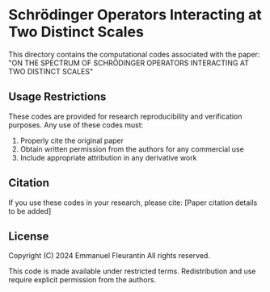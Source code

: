 # Schrödinger Operators Interacting at Two Distinct Scales

This directory contains the computational codes associated with the paper:
"ON THE SPECTRUM OF SCHRÖDINGER OPERATORS INTERACTING AT TWO DISTINCT SCALES"

## Usage Restrictions
These codes are provided for research reproducibility and verification purposes. Any use of these codes must:
1. Properly cite the original paper
2. Obtain written permission from the authors for any commercial use
3. Include appropriate attribution in any derivative work

## Citation
If you use these codes in your research, please cite:
[Paper citation details to be added]

## License
Copyright (C) 2024 Emmanuel Fleurantin
All rights reserved.

This code is made available under restricted terms. Redistribution and use require explicit permission from the authors.
